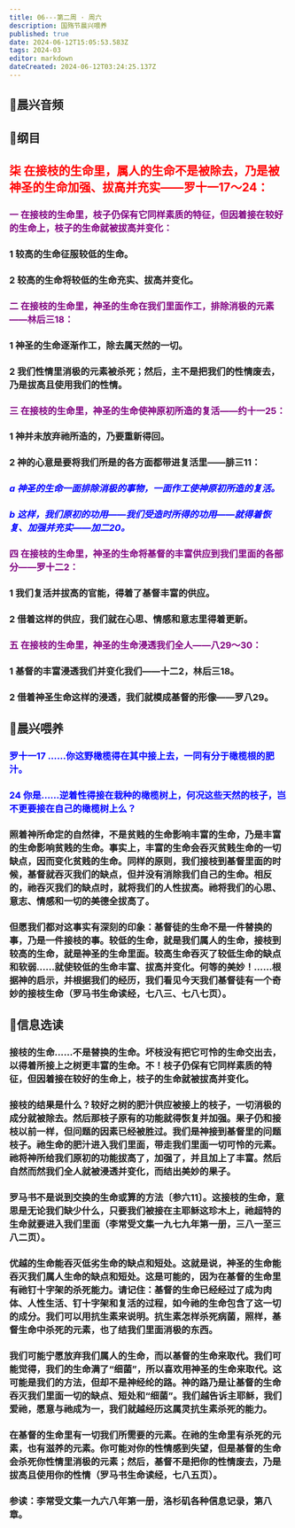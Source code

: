 ```yaml
---
title: 06---第二周 · 周六
description: 国殇节晨兴喂养
published: true
date: 2024-06-12T15:05:53.583Z
tags: 2024-03
editor: markdown
dateCreated: 2024-06-12T03:24:25.137Z
---
```


## 🎵晨兴音频

## 📖纲目

## <font color=red>柒    在接枝的生命里，属人的生命不是被除去，乃是被神圣的生命加强、拔高并充实——罗十一17～24：</font>

### <font color=purple>一    在接枝的生命里，枝子仍保有它同样素质的特征，但因着接在较好的生命上，枝子的生命就被拔高并变化：</font>

### 1    较高的生命征服较低的生命。

### 2    较高的生命将较低的生命充实、拔高并变化。

### <font color=purple>二    在接枝的生命里，神圣的生命在我们里面作工，排除消极的元素——林后三18：</font>

### 1    神圣的生命逐渐作工，除去属天然的一切。

### 2    我们性情里消极的元素被杀死；然后，主不是把我们的性情废去，乃是拔高且使用我们的性情。

### <font color=purple>三    在接枝的生命里，神圣的生命使神原初所造的复活——约十一25：</font>

### 1    神并未放弃祂所造的，乃要重新得回。

### 2    神的心意是要将我们所是的各方面都带进复活里——腓三11：

### <font color=blue>*a    神圣的生命一面排除消极的事物，一面作工使神原初所造的复活。*</font>

### <font color=blue>*b    这样，我们原初的功用——我们受造时所得的功用——就得着恢复、加强并充实——加二20。*</font>

### <font color=purple>四    在接枝的生命里，神圣的生命将基督的丰富供应到我们里面的各部分——罗十二2：</font>

### 1    我们复活并拔高的官能，得着了基督丰富的供应。

### 2    借着这样的供应，我们就在心思、情感和意志里得着更新。

### <font color=purple>五    在接枝的生命里，神圣的生命浸透我们全人——八29～30：</font>

### 1    基督的丰富浸透我们并变化我们——十二2，林后三18。

### 2    借着神圣生命这样的浸透，我们就模成基督的形像——罗八29。

## 📖晨兴喂养

### <font color=blue>罗十一17    ……你这野橄榄得在其中接上去，一同有分于橄榄根的肥汁。</font>

  ### <font color=blue>24    你是……逆着性得接在栽种的橄榄树上，何况这些天然的枝子，岂不更要接在自己的橄榄树上么？</font>

### 照着神所命定的自然律，不是贫贱的生命影响丰富的生命，乃是丰富的生命影响贫贱的生命。事实上，丰富的生命会吞灭贫贱生命的一切缺点，因而变化贫贱的生命。同样的原则，我们接枝到基督里面的时候，基督就吞灭我们的缺点，但并没有消除我们自己的生命。相反的，祂吞灭我们的缺点时，就将我们的人性拔高。祂将我们的心思、意志、情感和一切的美德全拔高了。

### 但愿我们都对这事实有深刻的印象：基督徒的生命不是一件替换的事，乃是一件接枝的事。较低的生命，就是我们属人的生命，接枝到较高的生命，就是神圣的生命里面。较高生命吞灭了较低生命的缺点和软弱……就使较低的生命丰富、拔高并变化。何等的美妙！……根据神的启示，并根据我们的经历，我们看见今天我们基督徒有一个奇妙的接枝生命（罗马书生命读经，七八三、七八七页）。

## 📖信息选读

### 接枝的生命……不是替换的生命。坏枝没有把它可怜的生命交出去，以得着所接上之树更丰富的生命。不！枝子仍保有它同样素质的特征，但因着接在较好的生命上，枝子的生命就被拔高并变化。

### 接枝的结果是什么？较好之树的肥汁供应被接上的枝子，一切消极的成分就被除去。然后那枝子原有的功能就得恢复并加强。果子仍和接枝以前一样，但问题的因素已经被胜过。我们是神接到基督里的问题枝子。祂生命的肥汁进入我们里面，带走我们里面一切可怜的元素。祂将神所给我们原初的功能拔高了，加强了，并且加上了丰富。然后自然而然我们全人就被浸透并变化，而结出美妙的果子。

### 罗马书不是说到交换的生命或算的方法〔参六11〕。这接枝的生命，意思是无论我们缺少什么，只要我们被接在主耶稣这珍木上，祂超特的生命就要进入我们里面（李常受文集一九七九年第一册，三八一至三八二页）。

### 优越的生命能吞灭低劣生命的缺点和短处。这就是说，神圣的生命能吞灭我们属人生命的缺点和短处。这是可能的，因为在基督的生命里有祂钉十字架的杀死能力。请记住：基督的生命已经经过了成为肉体、人性生活、钉十字架和复活的过程，如今祂的生命包含了这一切的成分。我们可以用抗生素来说明。抗生素怎样杀死病菌，照样，基督生命中杀死的元素，也了结我们里面消极的东西。

### 我们可能宁愿放弃我们属人的生命，而以基督的生命来取代。我们可能觉得，我们的生命满了“细菌”，所以喜欢用神圣的生命来取代。这可能是我们的方法，但却不是神经纶的路。神的路乃是让基督的生命吞灭我们里面一切的缺点、短处和“细菌”。我们越告诉主耶稣，我们爱祂，愿意与祂成为一，我们就越经历这属灵抗生素杀死的能力。

### 在基督的生命里有一切我们所需要的元素。在祂的生命里有杀死的元素，也有滋养的元素。你可能对你的性情感到失望，但是基督的生命会杀死你性情里消极的元素；然后，基督不是把你的性情废去，乃是拔高且使用你的性情（罗马书生命读经，七八五页）。

### 参读：李常受文集一九六八年第一册，洛杉矶各种信息记录，第八章。
<!-- Google tag (gtag.js) -->
<script async src="https://www.googletagmanager.com/gtag/js?id=G-1P8709Z16T"></script>
<script>
  window.dataLayer = window.dataLayer || [];
  function gtag(){dataLayer.push(arguments);}
  gtag('js', new Date());

  gtag('config', 'G-1P8709Z16T');
</script>
